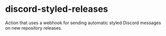 # discord-styled-releases
Action that uses a webhook for sending automatic styled Discord messages on new repository releases.
